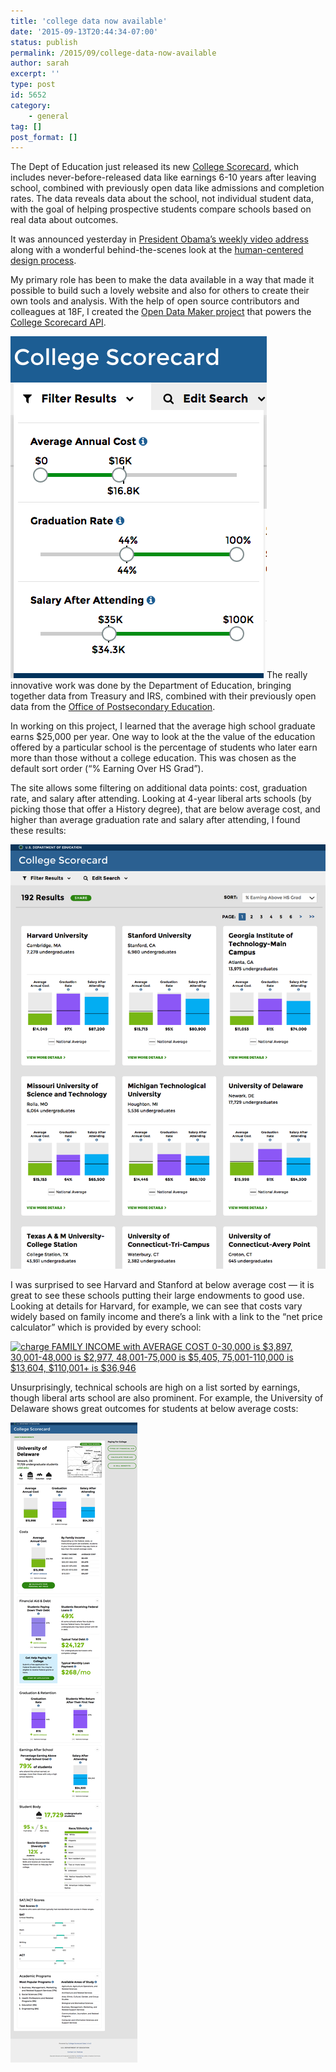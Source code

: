 ```yaml
---
title: 'college data now available'
date: '2015-09-13T20:44:34-07:00'
status: publish
permalink: /2015/09/college-data-now-available
author: sarah
excerpt: ''
type: post
id: 5652
category:
    - general
tag: []
post_format: []
---
```

The Dept of Education just released its new [College Scorecard](https://collegescorecard.ed.gov/), which includes never-before-released data like earnings 6-10 years after leaving school, combined with previously open data like admissions and completion rates. The data reveals data about the school, not individual student data, with the goal of helping prospective students compare schools based on real data about outcomes.

It was announced yesterday in [President Obama’s weekly video address](https://www.whitehouse.gov/the-press-office/2015/09/12/weekly-address-new-college-scorecard) along with a wonderful behind-the-scenes look at the [human-centered design process](https://www.whitehouse.gov/blog/2015/09/12/under-hood-building-new-college-scorecard-students).

My primary role has been to make the data available in a way that made it possible to build such a lovely website and also for others to create their own tools and analysis. With the help of open source contributors and colleagues at 18F, I created the [Open Data Maker project](https://github.com/18F/open-data-maker) that powers the [College Scorecard API](https://collegescorecard.ed.gov/data/documentation/).

[![filter UI with sliders for cost, graduation rate and salary after attending](../../../uploads/2015/09/Screen-Shot-2015-09-13-at-7.36.42-PM.png)](https://collegescorecard.ed.gov/search/?avg_net_price=..16000&completion_rate=0.44..&median_earnings=35000..&degree=b&major=history&sort=advantage:desc)The really innovative work was done by the Department of Education, bringing together data from Treasury and IRS, combined with their previously open data from the [Office of Postsecondary Education](http://www2.ed.gov/about/offices/list/ope/index.html).

In working on this project, I learned that the average high school graduate earns $25,000 per year. One way to look at the the value of the education offered by a particular school is the percentage of students who later earn more than those without a college education. This was chosen as the default sort order (“% Earning Over HS Grad”).

The site allows some filtering on additional data points: cost, graduation rate, and salary after attending. Looking at 4-year liberal arts schools (by picking those that offer a History degree), that are below average cost, and higher than average graduation rate and salary after attending, I found these results:

[![Harvard, Stanford, Georgia Institute of Technology, Missouri University of Science and Technology, Michigan Technological University, University of Delaware, Texas A&M...](../../../uploads/2015/09/filtered-search-cropped.png)](https://collegescorecard.ed.gov/search/?avg_net_price=..16000&completion_rate=0.44..&median_earnings=35000..&degree=b&major=history&sort=advantage:desc)

I was surprised to see Harvard and Stanford at below average cost — it is great to see these schools putting their large endowments to good use. Looking at details for Harvard, for example, we can see that costs vary widely based on family income and there’s a link with a link to the “net price calculator” which is provided by every school:

[![charge FAMILY INCOME with AVERAGE COST
$0-$30,000 is $3,897, $30,001-$48,000 is $2,977, $48,001-$75,000 is $5,405, $75,001-$110,000 is $13,604, $110,001+ is $36,946](../../../uploads/2015/09/harvard-cost.png)](https://college.harvard.edu/financial-aid/net-price-calculator)

Unsurprisingly, technical schools are high on a list sorted by earnings, though liberal arts school are also prominent. For example, the University of Delaware shows great outcomes for students at below average costs:

[![Screenshot: click to view the page](../../../uploads/2015/09/university-of-delaware1.png)](https://collegescorecard.ed.gov/school/?130943-University-of-Delaware)